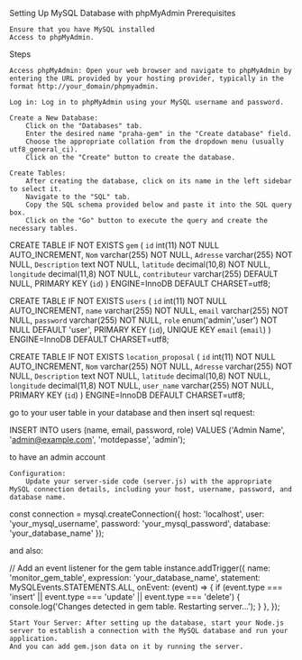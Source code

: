 Setting Up MySQL Database with phpMyAdmin
Prerequisites

    Ensure that you have MySQL installed 
    Access to phpMyAdmin.

Steps

    Access phpMyAdmin: Open your web browser and navigate to phpMyAdmin by entering the URL provided by your hosting provider, typically in the format http://your_domain/phpmyadmin.

    Log in: Log in to phpMyAdmin using your MySQL username and password.

    Create a New Database:
        Click on the "Databases" tab.
        Enter the desired name "praha-gem" in the "Create database" field.
        Choose the appropriate collation from the dropdown menu (usually utf8_general_ci).
        Click on the "Create" button to create the database.

    Create Tables:
        After creating the database, click on its name in the left sidebar to select it.
        Navigate to the "SQL" tab.
        Copy the SQL schema provided below and paste it into the SQL query box.
        Click on the "Go" button to execute the query and create the necessary tables.


CREATE TABLE IF NOT EXISTS `gem` (
  `id` int(11) NOT NULL AUTO_INCREMENT,
  `Nom` varchar(255) NOT NULL,
  `Adresse` varchar(255) NOT NULL,
  `Description` text NOT NULL,
  `latitude` decimal(10,8) NOT NULL,
  `longitude` decimal(11,8) NOT NULL,
  `contributeur` varchar(255) DEFAULT NULL,
  PRIMARY KEY (`id`)
) ENGINE=InnoDB DEFAULT CHARSET=utf8;

CREATE TABLE IF NOT EXISTS `users` (
  `id` int(11) NOT NULL AUTO_INCREMENT,
  `name` varchar(255) NOT NULL,
  `email` varchar(255) NOT NULL,
  `password` varchar(255) NOT NULL,
  `role` enum('admin','user') NOT NULL DEFAULT 'user',
  PRIMARY KEY (`id`),
  UNIQUE KEY `email` (`email`)
) ENGINE=InnoDB DEFAULT CHARSET=utf8;

CREATE TABLE IF NOT EXISTS `location_proposal` (
  `id` int(11) NOT NULL AUTO_INCREMENT,
  `Nom` varchar(255) NOT NULL,
  `Adresse` varchar(255) NOT NULL,
  `Description` text NOT NULL,
  `latitude` decimal(10,8) NOT NULL,
  `longitude` decimal(11,8) NOT NULL,
  `user_name` varchar(255) NOT NULL,
  PRIMARY KEY (`id`)
) ENGINE=InnoDB DEFAULT CHARSET=utf8;





go to your user table in your database and then insert sql request:

INSERT INTO users (name, email, password, role) 
VALUES ('Admin Name', 'admin@example.com', 'motdepasse', 'admin');

to have an admin account


    Configuration:
        Update your server-side code (server.js) with the appropriate MySQL connection details, including your host, username, password, and database name.


const connection = mysql.createConnection({
    host: 'localhost',
    user: 'your_mysql_username',
    password: 'your_mysql_password',
    database: 'your_database_name'
});

and also:

// Add an event listener for the gem table
instance.addTrigger({
  name: 'monitor_gem_table',
  expression: 'your_database_name',
  statement: MySQLEvents.STATEMENTS.ALL,
  onEvent: (event) => {
    if (event.type === 'insert' || event.type === 'update' || event.type === 'delete') {
      console.log('Changes detected in gem table. Restarting server...');
    }
  },
});

    Start Your Server: After setting up the database, start your Node.js server to establish a connection with the MySQL database and run your application.
    And you can add gem.json data on it by running the server.

